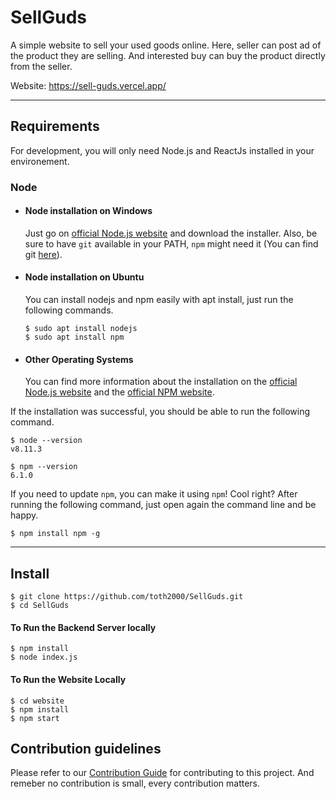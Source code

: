 # SellGuds

A simple website to sell your used goods online. Here, seller can post ad of the product they are selling. And interested buy can buy the product directly from the seller.

Website: https://sell-guds.vercel.app/

---
## Requirements

For development, you will only need Node.js and ReactJs installed in your environement.

### Node
- #### Node installation on Windows

  Just go on [official Node.js website](https://nodejs.org/) and download the installer.
Also, be sure to have `git` available in your PATH, `npm` might need it (You can find git [here](https://git-scm.com/)).

- #### Node installation on Ubuntu

  You can install nodejs and npm easily with apt install, just run the following commands.

      $ sudo apt install nodejs
      $ sudo apt install npm

- #### Other Operating Systems
  You can find more information about the installation on the [official Node.js website](https://nodejs.org/) and the [official NPM website](https://npmjs.org/).

If the installation was successful, you should be able to run the following command.

    $ node --version
    v8.11.3

    $ npm --version
    6.1.0

If you need to update `npm`, you can make it using `npm`! Cool right? After running the following command, just open again the command line and be happy.

    $ npm install npm -g


---

## Install

    $ git clone https://github.com/toth2000/SellGuds.git
    $ cd SellGuds

#### To Run the Backend Server locally
    $ npm install
    $ node index.js

#### To Run the Website Locally
    $ cd website
    $ npm install
    $ npm start

## Contribution guidelines

Please refer to our [Contribution Guide](https://github.com/toth2000/SellGuds/blob/master/CONTRIBUTING.md) for contributing to this project. And remeber no contribution is small,  every contribution matters.
